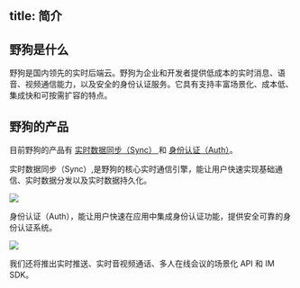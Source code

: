 title:  简介
---
<h2 id='野狗是什么' class="article-heading top-heading">野狗是什么</h2>

野狗是国内领先的实时后端云。野狗为企业和开发者提供低成本的实时消息、语音、视频通信能力，以及安全的身份认证服务。它具有支持丰富场景化、成本低、集成快和可按需扩容的特点。


## 野狗的产品
目前野狗的产品有 [实时数据同步（Sync） ](/overview/sync.html) 和 [身份认证（Auth）](/overview/auth.html)。

实时数据同步（Sync）,是野狗的核心实时通信引擎，能让用户快速实现基础通信、实时数据分发以及实时数据持久化。

![](/images/introduction.png)


身份认证（Auth），能让用户快速在应用中集成身份认证功能，提供安全可靠的身份认证系统。

![](/images/wilddogid.png)

我们还将推出实时推送、实时音视频通话、多人在线会议的场景化 API 和 IM SDK。



